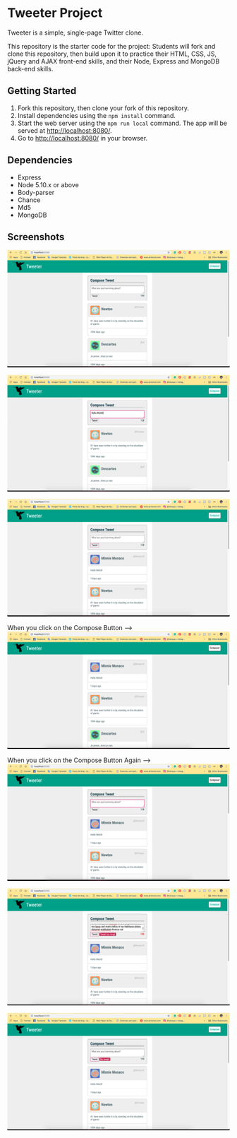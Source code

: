# Tweeter Project

Tweeter is a simple, single-page Twitter clone.

This repository is the starter code for the project: Students will fork and clone this repository, then build upon it to practice their HTML, CSS, JS, jQuery and AJAX front-end skills, and their Node, Express and MongoDB back-end skills.

## Getting Started

1. Fork this repository, then clone your fork of this repository.
2. Install dependencies using the `npm install` command.
3. Start the web server using the `npm run local` command. The app will be served at <http://localhost:8080/>.
4. Go to <http://localhost:8080/> in your browser.

## Dependencies

- Express
- Node 5.10.x or above
- Body-parser
- Chance
- Md5
- MongoDB

## Screenshots

!['Screenshot of Main Page'](https://github.com/Lzduque/tweeter/blob/master/docs/main-page.png?raw=true)

!['Screenshot of Typing Tweet'](https://github.com/Lzduque/tweeter/blob/master/docs/type-tweet.png?raw=true)

!['Screenshot of Create Tweet'](https://github.com/Lzduque/tweeter/blob/master/docs/create-tweet.png?raw=true)

When you click on the Compose Button -->
!['Screenshot of Click on Compose Button'](https://github.com/Lzduque/tweeter/blob/master/docs/click-on-compose1.png?raw=true)

When you click on the Compose Button Again -->
!['Screenshot of Click Again on Compose Button'](https://github.com/Lzduque/tweeter/blob/master/docs/click-on-compose2.png?raw=true)

!['Screenshot of Error Tweet Too Long'](https://github.com/Lzduque/tweeter/blob/master/docs/error-too-long.png?raw=true)

!['Screenshot of Error No Character in Tweet'](https://github.com/Lzduque/tweeter/blob/master/docs/error-no-tweet.png?raw=true)
